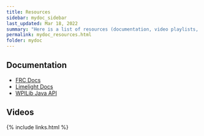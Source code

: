```yaml
---
title: Resources
sidebar: mydoc_sidebar
last_updated: Mar 18, 2022
summary: "Here is a list of resources (documentation, video playlists, posts) you can use to learn more about programming."
permalink: mydoc_resources.html
folder: mydoc
---
```


## Documentation

* [FRC Docs](https://docs.wpilib.org/en/stable/index.html)
* [Limelight Docs](https://docs.limelightvision.io/en/latest/)
* [WPILib Java API](https://first.wpi.edu/wpilib/allwpilib/docs/release/java/index.html)

## Videos

{% include links.html %}